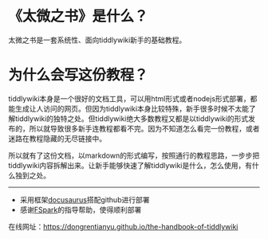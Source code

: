 # 《太微之书》是什么？

太微之书是一套系统性、面向tiddlywiki新手的基础教程。

# 为什么会写这份教程？

tiddlywiki本身是一个很好的文档工具，可以用html形式或者nodejs形式部署，都能生成让人访问的网页。但因为tiddlywiki本身比较特殊，新手很多时候不太能了解tiddlywiki的独特之处。但tiddlywiki绝大多数教程又都是以tiddlywiki的形式发布的，所以就导致很多新手连教程都看不完。因为不知道怎么看完一份教程，或者迷路在教程隐藏的无尽链接中。

所以就有了这份文档，以markdown的形式编写，按照通行的教程思路，一步步把tiddlywiki内容拆解出来。让新手能够快速了解tiddlywiki是什么，怎么使用，有什么独到之处。

---

* 采用框架[docusaurus](https://docusaurus.io/)搭配github进行部署
* 感谢[FSpark](https://github.com/FSpark)的指导帮助，使得顺利部署

在线网址：https://dongrentianyu.github.io/the-handbook-of-tiddlywiki
